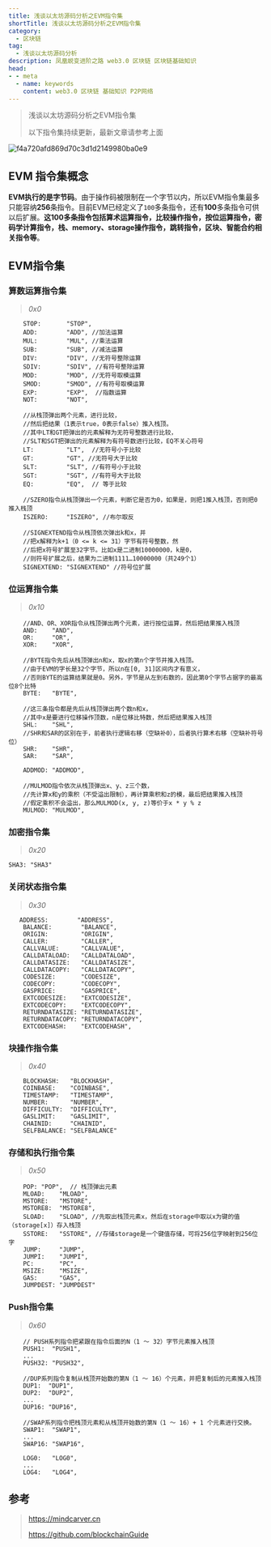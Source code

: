 ```yaml
---
title: 浅谈以太坊源码分析之EVM指令集
shortTitle: 浅谈以太坊源码分析之EVM指令集
category:
  - 区块链
tag:
  - 浅谈以太坊源码分析
description: 凤凰蜕变进阶之路 web3.0 区块链 区块链基础知识  
head:
- - meta
  - name: keywords
    content: web3.0 区块链 基础知识 P2P网络 
---
```

> 浅谈以太坊源码分析之EVM指令集
>
> 以下指令集持续更新，最新文章请参考上面

![f4a720afd869d70c3d1d2149980ba0e9](https://tva1.sinaimg.cn/large/008eGmZEgy1gn1z0rqeqaj31c00u0k20.jpg)

## EVM 指令集概念

**EVM执行的是字节码**。由于操作码被限制在一个字节以内，所以EVM指令集最多只能容纳**256**条指令。目前EVM已经定义了`100`多条指令，还有**100**多条指令可供以后扩展。**这100多条指令包括算术运算指令，比较操作指令，按位运算指令，密码学计算指令，栈、memory、storage操作指令，跳转指令，区块、智能合约相关指令等**。



## EVM指令集

### 算数运算指令集

> *0x0*

```
	STOP:       "STOP",
	ADD:        "ADD", //加法运算
	MUL:        "MUL", //乘法运算
	SUB:        "SUB", //减法运算
	DIV:        "DIV", //无符号整除运算
	SDIV:       "SDIV", //有符号整除运算
	MOD:        "MOD", //无符号取模运算
	SMOD:       "SMOD", //有符号取模运算
	EXP:        "EXP",  //指数运算
	NOT:        "NOT",
	
	//从栈顶弹出两个元素，进行比较，
	//然后把结果（1表示true，0表示false）推入栈顶。
	//其中LT和GT把弹出的元素解释为无符号整数进行比较，
	//SLT和SGT把弹出的元素解释为有符号数进行比较，EQ不关心符号
	LT:         "LT",  //无符号小于比较
	GT:         "GT", //无符号大于比较
	SLT:        "SLT", //有符号小于比较
	SGT:        "SGT", //有符号大于比较
	EQ:         "EQ",  // 等于比较
	
	//SZERO指令从栈顶弹出一个元素，判断它是否为0，如果是，则把1推入栈顶，否则把0推入栈顶
	ISZERO:     "ISZERO", //布尔取反
	
	//SIGNEXTEND指令从栈顶依次弹出k和x，并
	//把x解释为k+1（0 <= k <= 31）字节有符号整数，然
	//后把x符号扩展至32字节。比如x是二进制10000000，k是0，
	//则符号扩展之后，结果为二进制1111…10000000（共249个1）
	SIGNEXTEND: "SIGNEXTEND" //符号位扩展
```



### 位运算指令集

> *0x10*

```
	//AND、OR、XOR指令从栈顶弹出两个元素，进行按位运算，然后把结果推入栈顶
	AND:    "AND",
	OR:     "OR",
	XOR:    "XOR",
	
	//BYTE指令先后从栈顶弹出n和x，取x的第n个字节并推入栈顶。
	//由于EVM的字长是32个字节，所以n在[0, 31]区间内才有意义，
	//否则BYTE的运算结果就是0。另外，字节是从左到右数的，因此第0个字节占据字的最高位8个比特
	BYTE:   "BYTE", 
	
	//这三条指令都是先后从栈顶弹出两个数n和x，
	//其中x是要进行位移操作顶数，n是位移比特数，然后把结果推入栈顶
	SHL:    "SHL",
	//SHR和SAR的区别在于，前者执行逻辑右移（空缺补0），后者执行算术右移（空缺补符号位）
	SHR:    "SHR",
	SAR:    "SAR",
	
	ADDMOD: "ADDMOD",
	
	//MULMOD指令依次从栈顶弹出x、y、z三个数，
	//先计算x和y的乘积（不受溢出限制），再计算乘积和z的模，最后把结果推入栈顶
	//假定乘积不会溢出，那么MULMOD(x, y, z)等价于x * y % z
	MULMOD: "MULMOD",
```



### 加密指令集

> *0x20*

```
SHA3: "SHA3"
```



### 关闭状态指令集

> *0x30*

```
   ADDRESS:        "ADDRESS",
	BALANCE:        "BALANCE",
	ORIGIN:         "ORIGIN",
	CALLER:         "CALLER",
	CALLVALUE:      "CALLVALUE",
	CALLDATALOAD:   "CALLDATALOAD",
	CALLDATASIZE:   "CALLDATASIZE",
	CALLDATACOPY:   "CALLDATACOPY",
	CODESIZE:       "CODESIZE",
	CODECOPY:       "CODECOPY",
	GASPRICE:       "GASPRICE",
	EXTCODESIZE:    "EXTCODESIZE",
	EXTCODECOPY:    "EXTCODECOPY",
	RETURNDATASIZE: "RETURNDATASIZE",
	RETURNDATACOPY: "RETURNDATACOPY",
	EXTCODEHASH:    "EXTCODEHASH",
```



### 块操作指令集

>*0x40*

```
	BLOCKHASH:   "BLOCKHASH",
	COINBASE:    "COINBASE",
	TIMESTAMP:   "TIMESTAMP",
	NUMBER:      "NUMBER",
	DIFFICULTY:  "DIFFICULTY",
	GASLIMIT:    "GASLIMIT",
	CHAINID:     "CHAINID",
	SELFBALANCE: "SELFBALANCE"
```



### 存储和执行指令集

> *0x50*

```
	POP: "POP",  // 栈顶弹出元素
	MLOAD:    "MLOAD",
	MSTORE:   "MSTORE",
	MSTORE8:  "MSTORE8",
	SLOAD:    "SLOAD", //先取出栈顶元素x，然后在storage中取以x为键的值（storage[x]）存入栈顶
	SSTORE:   "SSTORE", //存储storage是一个键值存储，可将256位字映射到256位字
	JUMP:     "JUMP",
	JUMPI:    "JUMPI",
	PC:       "PC",
	MSIZE:    "MSIZE",
	GAS:      "GAS",
	JUMPDEST: "JUMPDEST"
```



### Push指令集

> *0x60*

```
	// PUSH系列指令把紧跟在指令后面的N（1 ～ 32）字节元素推入栈顶
	PUSH1:  "PUSH1",
	...
	PUSH32: "PUSH32",

    //DUP系列指令复制从栈顶开始数的第N（1 ～ 16）个元素，并把复制后的元素推入栈顶
	DUP1:  "DUP1",
	DUP2:  "DUP2",
	...
	DUP16: "DUP16",

	//SWAP系列指令把栈顶元素和从栈顶开始数的第N（1 ～ 16）+ 1 个元素进行交换。
	SWAP1:  "SWAP1",
	...
	SWAP16: "SWAP16",
	
	LOG0:   "LOG0",
	...
	LOG4:   "LOG4",
```



## 参考

> https://mindcarver.cn
>
> https://github.com/blockchainGuide
>



